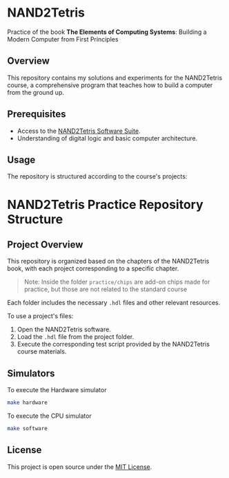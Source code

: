 # NAND2Tetris

Practice of the book **The Elements of Computing Systems**: Building a Modern Computer from First Principles

## Overview
This repository contains my solutions and experiments for the NAND2Tetris course, a comprehensive program that teaches how to build a computer from the ground up.

## Prerequisites
- Access to the [NAND2Tetris Software Suite](http://www.nand2tetris.org/software.php).
- Understanding of digital logic and basic computer architecture.

## Usage
The repository is structured according to the course's projects:
# NAND2Tetris Practice Repository Structure

## Project Overview

This repository is organized based on the chapters of the NAND2Tetris book, with each project corresponding to a specific chapter.

> Note: Inside the folder ``practice/chips`` are add-on chips made for practice, but those are not related to the standard course

Each folder includes the necessary `.hdl` files and other relevant resources.

To use a project's files:
1. Open the NAND2Tetris software.
2. Load the `.hdl` file from the project folder.
3. Execute the corresponding test script provided by the NAND2Tetris course materials.

## Simulators

To execute the Hardware simulator
```bash
make hardware
```

To execute the CPU simulator
```bash
make software
```

## License
This project is open source under the [MIT License](LICENSE).
